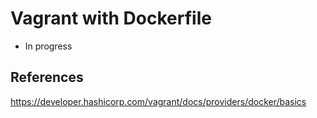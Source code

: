 # Vagrant with Dockerfile

- In progress

## References

<https://developer.hashicorp.com/vagrant/docs/providers/docker/basics>
